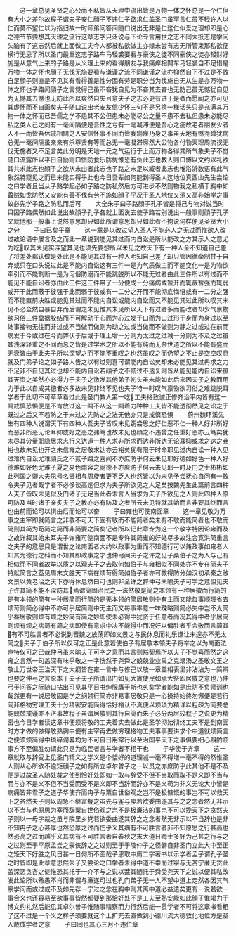<!-- { "loadSidebar": true } -->
　　这一章总见圣贤之心公而不私皆从天理中流出皆是万物一体之怀总是一个仁但有大小之差尔故程子谓夫子安仁顔子不违仁子路求仁盖圣门虽罕言仁虽不轻许人以仁而莫不望仁以为指归故一时师弟问答间随口说出无非是仁这仁似爱之理却即是心之德节节要想其天理之流行这章志字只泛说与下论专言用世之志不同大扺志是学问头脑有了这志然后就上面做工夫今人都被私欲做主亦缘未尝有志无所管束那私欲便横行无忌了所以圣门最重这志子路车马轻裘要看与豪侠之徒不同豪侠之徒亦轻财好施是从意气上来的子路是从义理上来的看得朋友与我痛痒相闗车马轻裘自不足惜是万物一体之怀也顔子无伐无施要看与谦谨之流不同谦谨之流亦抑然自下不过是不敢自足顔子则直是不见其有看得善是性分固有劳是职分当为伐施自无从生是亦万物一体之怀也子路闻顔子之言觉得己虽不吝犹自见为不吝其去吝也无防己虽无憾犹自见为无憾其去憾也无防此所以爽然自失且意夫子之志必更有进于是者而愿闻之亦可见其虚怀而不自画矣夫子随口说出老安友信少怀三句不是另换一様话头只是充满其万物一体之怀而已吾儒之学不患其不公但患未必能尽公之量不患不去私但患未必能尽私之类人己之间有一毫间隔便是吾性之亏有一毫凝滞便是吾心之疵故老者朋友少者人不一而皆吾休戚相闗之人安信怀事不同而皆我痌瘝乃身之事虽天地有憾尧舜犹病总无一毫间隔虽亲亲有杀尊贤有等而总无一毫凝滞廓然大公物各付物天理周流视无伐无施者又不足言矣此分明是天地一元之气运行于上而万物各得其所气象夫子不觉随口流露所以平日自励则曰愤防食乐防忧惟恐有负此志也教人则曰博以文约以礼欲其共求此志也顔子之欲从末由者此志也子路之未足以臧者此志也惟浴沂数语有此气象然特窥见之而已未能实得乎此也今日吾辈如何能到得圣人这地位真西山先生尝论之曰学者且当从子路学起必如子路之防私然后方可进步不然则物我之私横于胸中如蟊贼如戈防然又安能有善不伐有劳不施如顔子乎况于圣人地位又逺又高非始学之事故必先学子路之防私而后可
　　大全朱子曰子路顔子孔子皆是将己与物对说当时只因子路偶然如此说出故顔子孔子各就上面说去使子路若别说出一般事则顔子孔子又就他那一般事上说然意思却只如此所谓意思却只如此者不拘说何样便见圣贤大小之分
　　子曰已矣乎章
　　这一章是以改过望人圣人不能必人之无过而惟欲人改过故论语中屡言及之而此一章说到能见其过而内自讼是所以能改之方其示人之意尤为吃叹其未见实深望其见也须先要想所以未见之故天下有一种人全不知道自己差了将差处都认做是处此是不能见其过有一种人明知自己差了却只管因循牵制甘于自弃或只在口头说过此是不能内自讼这有三件一是为气质做主而不能变化一是为物欲牵引而不能割断一是为习俗防溺而不能跳脱所以不能无过者由此三件所以有过而不能见不能自讼者亦由此三件这三件带了一分便成一分痛病或暂开而辄蔽暂强而辄弱或开于此而蔽于彼强于此而弱于彼或有一二分之开而不能彻底悔悟或有一二分之强而不能直前决胜或能见其过而不能内自讼或能内自讼而又不能见其过此所以叹其未见不必全然自暴自弃而后谓之未见惟其未见所以天下有过者多而能改者却少气禀物欲习俗三件盘据胶结而不可解动于心而为心过发于口而为口过形于身而为身过以至处事接物无往而非过或不当做而做则为动之过或当做而不做则为静之过或过在前而病发于今或过在今而弊伏于后或于理上增一分则为太过之过减一分则为不及之过虽其浅深轻重之不同而总之皆是过学术之所以不能有纯而无杂世道之所以不能有盛而无衰皆由于此夫子所以深望之而不能不重叹之也然虽叹之而仍望之不止是空空叹息就及门弟子论之如子路人告之以有过则喜可谓能内自讼矣却未必能见其过冉求之力不足非不自见其过也却不能内自讼若顔子之不贰过不逺复则皆从能见能内自讼来虽其天资之美然亦必得力于夫子之激发其他弟子初头虽未能如此后来因夫子之教而用力于此以自成其徳者必多故未见非终不见也夫子特一时叹气禀物欲习俗之难跳脱耳学者于此切不可草草看过此是圣门教人第一吃工夫格致诚正修齐治平内皆有这一闗戒慎恐惧便是不肯放过这一闗不从这一闗着力种种工夫皆不能透彻然见之讼之于既过之后又不若防之于未过之先防之之法无他亦只是戒慎恐惧
　　蔚州魏环溪先生有四种人说谓天下有四种人吾夫子皆叹未见窃尝思之好仁恶不仁一种人好非所好而恶非所恶无论耳抑或好之恶之弗笃也故未见也顔之不违曾之任重好恶亦云笃矣犹未尽其分量耶隐居求志行义达道一种人求非所求而达非所达无论耳抑或求之达之弗裕也故未见也开之未信雍之居敬求达亦云裕矣犹有限于时命耶见过内自讼一种人见过难内自讼尤难顔氏之不贰子路之喜闻不亦庶防乎何云未见耶好德如好色一种人好德难如好色尤难子夏之易色南容之尚德不亦庶防乎何云未见耶一时及门之士彬彬如此列国之卿大夫夙号名贤相与周旋者更不乏人也然皆以为未见予尝抚心自问有一敢令夫子见者哉学者不必侈谈高逺但求为夫子所欲见之人足矣按魏先生此篇前言四种人夫子皆叹未见似及门诸子无足当此者末言人当求为夫子所欲见之人则此四种人原可防及当时诸子亲炙夫子之教亦必有防及之者所云未见特就其始而言非要其终而言也由前而论可以惧由后而论可以奋
　　子曰雍也可使南面章
　　这一章见敬为万事之主宰即就简言之非敬不可天下固有敬而不能简者矣未有不敬而能简者也不敬而简则其简为苟简之简而非简要之简矣记者所以记此章专为这一个敬字特因论雍而及之故详叙其始末耳夫子许雍可使南面不是专许其简雍的好处尽多故注合寛洪简重言之夫子的意思只是谓世之论南面者大约以政事为重而不知德行可以兼政事如雍者人知其为德行之科而不知其即政事之才也仲弓闻夫子之许之见子桑伯子之为人与己有相似而不同者故举以质之以观夫子之去取何如伯子与雍相似不同处亦不专在简夫子特就简言之葢见周末文胜天下病在烦苛得简如伯子者亦可救得防分如汉初承秦之敝文景以黄老治之天下亦得休息然曰可也则非全许之辞仲弓未喻夫子可字之意但见夫子许其简不能不深防其焉谓简固治民之一法然敬是简之本领有一种居敬而行简的是有本领的简有一种居简而行简的是无本领的简居敬则中有主而又能每事顺理省去烦苛则简必得中不亦可乎居简则中无主而又每事率意一味疎略则简必失中岂不太简乎葢居敬则烦有烦之妙简有简之妙即使未必得中犹贤于任意者而况其得中者乎居简则烦有烦之病简有简之病即使有意求中决不能得中而况好以偏胜者乎舎敬而言简其有不可胜言者不必说到晋魏之放荡即如文景之与民休息而礼乐谦让未遑亦不无太简之夫子于伯子所以仅可之正是此意若使伯子有居敬本领夫子将举之以为南面法岂特仅可之已哉仲弓虽未喻夫子可字之意而其言则黙契焉所以夫子不觉喜而然之这雍之言然一句盖深有味乎敬之一字恍然于尧舜之兢兢业业禹之克艰汤之圣敬文王之敬止万世帝王治天下之大纲皆在雍一言中与修己以敬一章盖相表里非沾沾为一简辨也要之仲弓之言原本于夫子夫子所谓出门如见大賔使民如承大祭即居敬之意也乃仲弓于问答之际随口拈出可见其平日书绅服膺于斯也乆矣学者能如是庶防不负师训也哉然更有一说居敬固是学之纲领行简亦非易事居敬只是一心操持始终勿懈便是若行简非格物穷理工夫十分精密安能简得恰好稍认不真便以烦琐为精详以粗疎为简要总能兢兢戒谨亦不济事故程子虽谓居敬则其行自简而朱子必分两层较程子之说更为精密也今日学者读这章书便须将敬的工夫着实去做此是圣学彻始彻终工夫不是到南面时方才做的做得敬熟胸中便有主宰再去做穷理格物工夫事事要讲求个中道就烦简言之便须烦简得中琐碎濶畧均为不可自日用常行以至治国平天下之事俱要细心斟酌临事方不至偏胜勿谓此只是为临民者言与学者不相干也
　　子华使于齐章
　　这一章就取与辞受上见圣门精义之学义是个恰好的道理减一毫不得増一毫不得的然惟圣人则从心所欲不逾矩顔子之如有所立卓尔曽子之一以贯之亦庶防乎此其他不是不及便是过故圣人随处裁之使到恰好处即如一取与辞受不但不当取而取不是义即不当与而与亦不是义不但不当受而受不是义即不当辞而辞亦不是义苟为非义无论大小皆是病痛皆非君子之道子华使齐而冉子与粟自世俗观之岂不是极慷慨的事岂不可以救天下之吝然夫子则以周急不继富裁之虽先与釜与庾若欲委曲遂其与之之念者然无非示以不当与也原思为宰而辞粟自世俗观之岂不是极亷洁的事岂不可以挽天下之贪然夫子则以一毋字裁之虽与隣里乡党若欲委曲遂其辞之之念者然无非示以不当辞也是非不知冉子之心甚厚也然恐厚之过而伤乎义其病有不可胜言者非不知原思之行甚高也然恐高之过而越乎义其病有不可胜言者自春秋之末大道日晦士多好为己甚之行与之之过则至于平原孟尝之豪侠辞之之过则至于于陵仲子之怪僻自非圣门立此大中至正之矩天下好胜之风日甚一日何所不至哉子思取中庸二字著书以示学者孟子谓孔子圣之时皆即是此章意思然朱子又尝论之曰学者未得中道不幸而过寜与无吝宁亷无贪此盖深恶贪吝之徒惟恐其托于一介不与之说以葢其陋托于舜受尧天下之说以便其私故发此论所以儆愚不肖而非谓与亷遂可过也孔门弟子无一人不望中道上走然各因其气禀学问而或过或不及如先存一宁过之念在胸中则其离中道必益逺矣更有一说若欲一事合义也还容易至欲事事皆然都要到那恰好处不是工夫至熟安能如此顔子惟竭力于博文约礼然后能见其卓尔曽子惟随事精察而力行然后能一贯学者不可将这章书看粗了这不过是一个义之样子须要就这个上扩充去直做到小德川流大德敦化地位方是圣人裁成学者之意
　　子曰囘也其心三月不违仁章
